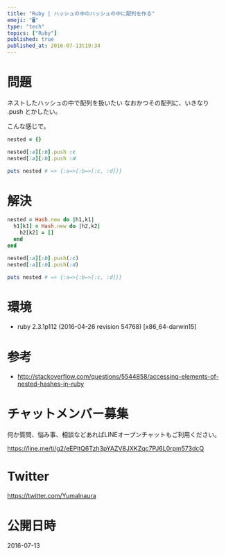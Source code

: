 ```yaml
---
title: "Ruby | ハッシュの中のハッシュの中に配列を作る"
emoji: "🖥"
type: "tech"
topics: ["Ruby"]
published: true
published_at: 2016-07-13t19:34
---
```


# 問題

ネストしたハッシュの中で配列を扱いたい
なおかつその配列に、いきなり .push とかしたい。

こんな感じで。

```rb
nested = {}

nested[:a][:b].push :c
nested[:a][:b].push :d

puts nested # => {:a=>{:b=>[:c, :d]}}
```

# 解決

```rb
nested = Hash.new do |h1,k1|
  h1[k1] = Hash.new do |h2,k2|
    h2[k2] = []
  end
end
```

```rb
nested[:a][:b].push(:c)
nested[:a][:b].push(:d)

puts nested # => {:a=>{:b=>[:c, :d]}}
```

# 環境

- ruby 2.3.1p112 (2016-04-26 revision 54768) [x86_64-darwin15]

# 参考

- http://stackoverflow.com/questions/5544858/accessing-elements-of-nested-hashes-in-ruby








<!-- Update From Qiita API -->

# チャットメンバー募集


何か質問、悩み事、相談などあればLINEオープンチャットもご利用ください。

https://line.me/ti/g2/eEPltQ6Tzh3pYAZV8JXKZqc7PJ6L0rpm573dcQ





# Twitter


https://twitter.com/YumaInaura


<!-- Update From Qiita API -->



# 公開日時

2016-07-13

